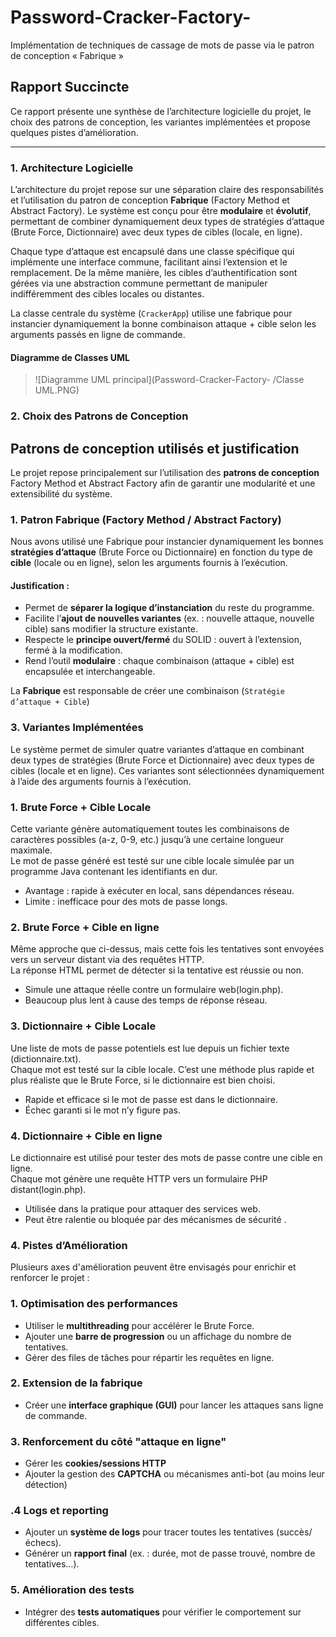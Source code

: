 # Password-Cracker-Factory- 
Implémentation de techniques de cassage de mots de passe via le patron de conception  « Fabrique » 

## Rapport Succincte

Ce rapport présente une synthèse de l’architecture logicielle du projet, le choix des patrons de conception, les variantes implémentées et propose quelques pistes d’amélioration.

---

### 1. Architecture Logicielle

L’architecture du projet repose sur une séparation claire des responsabilités et l’utilisation du patron de conception **Fabrique** (Factory Method et Abstract Factory). Le système est conçu pour être **modulaire** et **évolutif**, permettant de combiner dynamiquement deux types de stratégies d’attaque (Brute Force, Dictionnaire) avec deux types de cibles (locale, en ligne).

Chaque type d’attaque est encapsulé dans une classe spécifique qui implémente une interface commune, facilitant ainsi l’extension et le remplacement. De la même manière, les cibles d’authentification sont gérées via une abstraction commune permettant de manipuler indifféremment des cibles locales ou distantes.

La classe centrale du système (`CrackerApp`) utilise une fabrique pour instancier dynamiquement la bonne combinaison attaque + cible selon les arguments passés en ligne de commande.

#### Diagramme de Classes UML

> ![Diagramme UML principal](Password-Cracker-Factory- /Classe UML.PNG)  

### 2. Choix des Patrons de Conception
## Patrons de conception utilisés et justification

Le projet repose principalement sur l’utilisation des **patrons de conception**  Factory Method et  Abstract Factory afin de garantir une modularité et une extensibilité du système.

### 1. Patron Fabrique (Factory Method / Abstract Factory)

Nous avons utilisé une Fabrique pour instancier dynamiquement les bonnes **stratégies d’attaque** (Brute Force ou Dictionnaire) en fonction du type de **cible** (locale ou en ligne), selon les arguments fournis à l’exécution.

#### Justification :

- Permet de **séparer la logique d’instanciation** du reste du programme.
- Facilite l’**ajout de nouvelles variantes** (ex. : nouvelle attaque, nouvelle cible) sans modifier la structure existante.
- Respecte le **principe ouvert/fermé** du SOLID : ouvert à l’extension, fermé à la modification.
- Rend l’outil **modulaire** : chaque combinaison (attaque + cible) est encapsulée et interchangeable.

La **Fabrique** est responsable de créer une combinaison (`Stratégie d’attaque + Cible`)

### 3. Variantes Implémentées

Le système permet de simuler quatre variantes d’attaque en combinant deux types de stratégies (Brute Force et Dictionnaire) avec deux types de cibles (locale et en ligne). Ces variantes sont sélectionnées dynamiquement à l’aide des arguments fournis à l’exécution.

### 1. Brute Force + Cible Locale

Cette variante génère automatiquement toutes les combinaisons de caractères possibles (a-z, 0-9, etc.) jusqu’à une certaine longueur maximale.  
Le mot de passe généré est testé sur une cible locale simulée par un programme Java contenant les identifiants en dur.

-  Avantage : rapide à exécuter en local, sans dépendances réseau.
-  Limite : inefficace pour des mots de passe longs.

### 2. Brute Force + Cible en ligne

Même approche que ci-dessus, mais cette fois les tentatives sont envoyées vers un serveur distant via des requêtes HTTP.  
La réponse HTML permet de détecter si la tentative est réussie ou non.

- Simule une attaque réelle contre un formulaire web(login.php).
- Beaucoup plus lent à cause des temps de réponse réseau.

###  3. Dictionnaire + Cible Locale

Une liste de mots de passe potentiels est lue depuis un fichier texte (dictionnaire.txt).  
Chaque mot est testé sur la cible locale. C’est une méthode plus rapide et plus réaliste que le Brute Force, si le dictionnaire est bien choisi.

- Rapide et efficace si le mot de passe est dans le dictionnaire.
-  Échec garanti si le mot n’y figure pas.

### 4. Dictionnaire + Cible en ligne

Le dictionnaire est utilisé pour tester des mots de passe contre une cible en ligne.  
Chaque mot génère une requête HTTP vers un formulaire PHP distant(login.php).

-  Utilisée dans la pratique pour attaquer des services web.
- Peut être ralentie ou bloquée par des mécanismes de sécurité .

### 4. Pistes d’Amélioration

Plusieurs axes d'amélioration peuvent être envisagés pour enrichir et renforcer le projet :

###  1. Optimisation des performances

- Utiliser le **multithreading** pour accélérer le Brute Force.
- Ajouter une **barre de progression** ou un affichage du nombre de tentatives.
- Gérer des files de tâches pour répartir les requêtes en ligne.

###  2. Extension de la fabrique

- Créer une **interface graphique (GUI)** pour lancer les attaques sans ligne de commande.

### 3. Renforcement du côté "attaque en ligne"

- Gérer les **cookies/sessions HTTP**
- Ajouter la gestion des **CAPTCHA** ou mécanismes anti-bot (au moins leur détection)

### .4 Logs et reporting

- Ajouter un **système de logs** pour tracer toutes les tentatives (succès/échecs).
- Générer un **rapport final** (ex. : durée, mot de passe trouvé, nombre de tentatives…).

### 5. Amélioration des tests

- Intégrer des **tests automatiques** pour vérifier le comportement sur différentes cibles.

